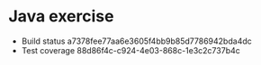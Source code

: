 # Java exercise

- Build status a7378fee77aa6e3605f4bb9b85d7786942bda4dc
- Test coverage 88d86f4c-c924-4e03-868c-1e3c2c737b4c
